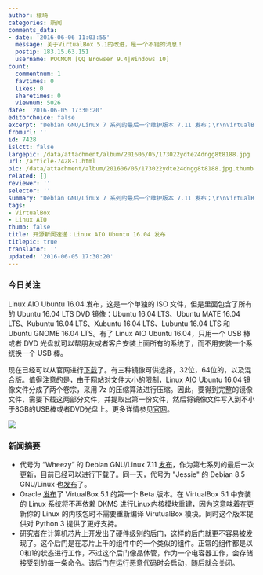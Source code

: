```yaml
---
author: 棣琦
categories: 新闻
comments_data:
- date: '2016-06-06 11:03:55'
  message: 关于VirtualBox 5.1的改进，是一个不错的消息！
  postip: 183.15.63.151
  username: POCMON [QQ Browser 9.4|Windows 10]
count:
  commentnum: 1
  favtimes: 0
  likes: 0
  sharetimes: 0
  viewnum: 5026
date: '2016-06-05 17:30:20'
editorchoice: false
excerpt: "Debian GNU/Linux 7 系列的最后一个维护版本 7.11 发布；\r\nVirtualBox 5.1 中将不再依赖内核 DKMS。"
fromurl: ''
id: 7428
islctt: false
largepic: /data/attachment/album/201606/05/173022ydte24dngg8t8188.jpg
url: /article-7428-1.html
pic: /data/attachment/album/201606/05/173022ydte24dngg8t8188.jpg.thumb.jpg
related: []
reviewer: ''
selector: ''
summary: "Debian GNU/Linux 7 系列的最后一个维护版本 7.11 发布；\r\nVirtualBox 5.1 中将不再依赖内核 DKMS。"
tags:
- VirtualBox
- Linux AIO
thumb: false
title: 开源新闻速递：Linux AIO Ubuntu 16.04 发布
titlepic: true
translator: ''
updated: '2016-06-05 17:30:20'
---
```


### 今日关注


Linux AIO Ubuntu 16.04 发布，这是一个单独的 ISO 文件，但是里面包含了所有的 Ubuntu 16.04 LTS DVD 镜像：Ubuntu 16.04 LTS、Ubuntu MATE 16.04 LTS、Kubuntu 16.04 LTS、Xubuntu 16.04 LTS、Lubuntu 16.04 LTS 和 Ubuntu GNOME 16.04 LTS。有了 Linux AIO Ubuntu 16.04，只用一个 USB 棒或者 DVD 光盘就可以帮朋友或者客户安装上面所有的系统了，而不用安装一个系统换一个 USB 棒。


现在已经可以从官网进行[下载](http://linuxaio.net/)了。有三种镜像可供选择，32位，64位的，以及混合版。值得注意的是，由于网站对文件大小的限制，Linux AIO Ubuntu 16.04 镜像文件分成了两个卷宗，采用 7z 的压缩算法进行压缩。因此，要得到完整的镜像文件，需要下载这两部分文件，并提取出第一份文件，然后将镜像文件写入到不小于8GB的USB棒或者DVD光盘上。更多详情参见[官网](http://linuxaio.net/)。


![](/data/attachment/album/201606/05/173022ydte24dngg8t8188.jpg)


### 新闻摘要


* 代号为 “Wheezy” 的 Debian GNU/Linux 7.11 [发布](https://www.debian.org/News/2016/2016060402)，作为第七系列的最后一次更新，目前已经可以进行下载了。同一天，代号为 "Jessie" 的 Debian 8.5 GNU/Linux 也[发布](https://www.debian.org/News/2016/20160604)了。
* Oracle [发布](https://blogs.oracle.com/virtualization/entry/oracle_vm_virtualbox_5_1)了 VirtualBox 5.1 的第一个 Beta 版本。在 VirtualBox 5.1 中安装的 Linux 系统将不再依赖 DKMS 进行Linux内核模块重建，因为这意味着在更新你的 Linux 的内核包时不需要重新编译 VirutualBox 模块。同时这个版本提供对 Python 3 提供了更好支持。
* 研究者在计算机芯片上开发出了硬件级别的后门，这样的后门就更不容易被发现了。这个后门是在芯片上千的组件中的一个类似的组件。正常的组件都是以0和1的状态进行工作，不过这个后门像晶体管，作为一个电容器工作，会存储接受到的每一条命令。该后门在运行恶意代码时会启动，随后就会关闭。